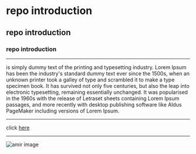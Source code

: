 # repo introduction
## repo introduction
### repo introduction
---
is simply dummy text of the printing and typesetting industry. Lorem Ipsum has been the industry's standard dummy text ever since the 1500s, when an unknown printer took a galley of type and scrambled it to make a type specimen book. It has survived not only five centuries, but also the leap into electronic typesetting, remaining essentially unchanged. It was popularised in the 1960s with the release of Letraset sheets containing Lorem Ipsum passages, and more recently with desktop publishing software like Aldus PageMaker including versions of Lorem Ipsum.

---
click [here](https://star-som.github.io/profile-card/)

---
![amir image](https://artist99.cdn107.com/31e/31ea500946fcdea052b404da82e53ab2_lg.jpg)